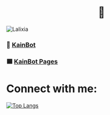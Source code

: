 <h1 align="center">👋</h1>
<p align="left"> <img src="https://komarev.com/ghpvc/?username=LaIixia&label=Profile%20views&color=0e75b6&style=flat" alt="LaIixia" /> </p>

### 🔭 [KainBot](https://kain-bot.f5.si/add.html)
### 🟦 [KainBot Pages](https://kain-bot.f5.si)

# Connect with me:
<!--[Anurag's GitHub stats](https://github-readme-stats.vercel.app/api?username=Nanogy98&show_icons=true&theme=merko)--> 
[![Top Langs](https://github-readme-stats.vercel.app/api/top-langs/?username=LaIixia&layout=compact)](https://github.com/anuraghazra/github-readme-stats)
<!-- https://rahuldkjain.github.io/gh-profile-readme-generator/ -->
